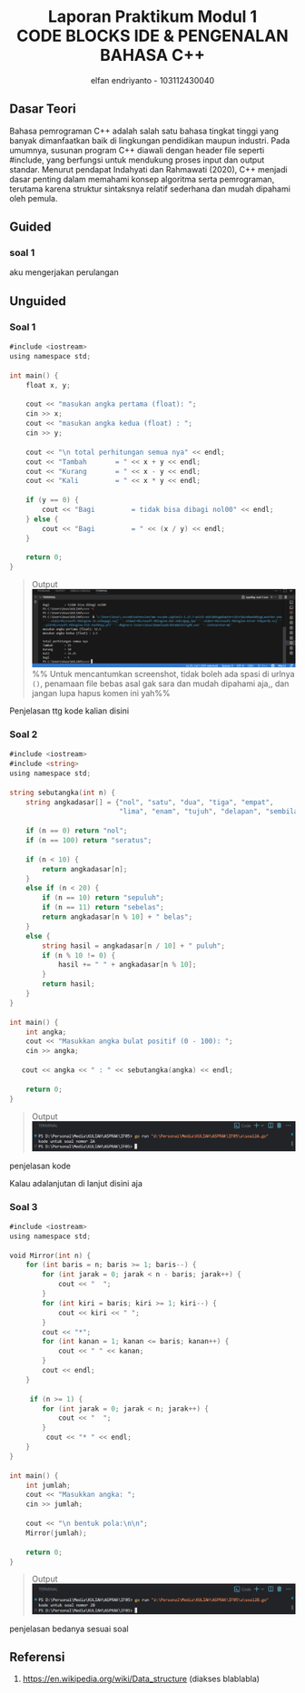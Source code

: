 # <h1 align="center">Laporan Praktikum Modul 1 <br>  CODE BLOCKS IDE & PENGENALAN BAHASA C++</h1>
<p align="center">elfan endriyanto - 103112430040</p>

## Dasar Teori

Bahasa pemrograman C++ adalah salah satu bahasa tingkat tinggi yang banyak dimanfaatkan baik di lingkungan pendidikan maupun industri. Pada umumnya, susunan program C++ diawali dengan header file seperti #include, yang berfungsi untuk mendukung proses input dan output standar. Menurut pendapat Indahyati dan Rahmawati (2020), C++ menjadi dasar penting dalam memahami konsep algoritma serta pemrograman, terutama karena struktur sintaksnya relatif sederhana dan mudah dipahami oleh pemula.



## Guided

### soal 1

aku mengerjakan perulangan

## Unguided

### Soal 1

```go
#include <iostream>
using namespace std;

int main() {
    float x, y;

    cout << "masukan angka pertama (float): ";
    cin >> x;
    cout << "masukan angka kedua (float) : ";
    cin >> y;

    cout << "\n total perhitungan semua nya" << endl;
    cout << "Tambah       = " << x + y << endl;
    cout << "Kurang       = " << x - y << endl;
    cout << "Kali         = " << x * y << endl;

    if (y == 0) {
        cout << "Bagi         = tidak bisa dibagi nol00" << endl;
    } else {
        cout << "Bagi         = " << (x / y) << endl;
    }

    return 0;
}

```

> Output
> ![Screenshot bagian x](1.png)
> %% Untuk mencantumkan screenshot, tidak boleh ada spasi di urlnya `()`, penamaan file bebas asal gak sara dan mudah dipahami aja,, dan jangan lupa hapus komen ini yah%%

Penjelasan ttg kode kalian disini

### Soal 2

```go
#include <iostream>
#include <string>
using namespace std;

string sebutangka(int n) {
    string angkadasar[] = {"nol", "satu", "dua", "tiga", "empat",
                           "lima", "enam", "tujuh", "delapan", "sembilan"};

    if (n == 0) return "nol";
    if (n == 100) return "seratus";

    if (n < 10) {
        return angkadasar[n];
    } 
    else if (n < 20) {
        if (n == 10) return "sepuluh";
        if (n == 11) return "sebelas";
        return angkadasar[n % 10] + " belas";
    } 
    else {
        string hasil = angkadasar[n / 10] + " puluh";
        if (n % 10 != 0) {
            hasil += " " + angkadasar[n % 10];
        }
        return hasil;
    }
}

int main() {
    int angka;
    cout << "Masukkan angka bulat positif (0 - 100): ";
    cin >> angka;

   cout << angka << " : " << sebutangka(angka) << endl;

    return 0;
}

```

> Output
> ![Screenshot bagian x](output/screenshot_soal2A.png)

penjelasan kode

Kalau adalanjutan di lanjut disini aja

### Soal 3

```go
#include <iostream>
using namespace std;

void Mirror(int n) {
    for (int baris = n; baris >= 1; baris--) {
        for (int jarak = 0; jarak < n - baris; jarak++) {
            cout << "  ";
        }
        for (int kiri = baris; kiri >= 1; kiri--) {
            cout << kiri << " ";
        }
        cout << "*";
        for (int kanan = 1; kanan <= baris; kanan++) {
            cout << " " << kanan;
        }
        cout << endl;
    }

     if (n >= 1) {
        for (int jarak = 0; jarak < n; jarak++) {
            cout << "  ";
        }
         cout << "* " << endl;
    }
}

int main() {
    int jumlah;
    cout << "Masukkan angka: ";
    cin >> jumlah;

    cout << "\n bentuk pola:\n\n";
    Mirror(jumlah);

    return 0;
}

```

> Output
> ![Screenshot bagian x](output/screenshot_soal2B.png)

penjelasan bedanya sesuai soal

## Referensi

1. https://en.wikipedia.org/wiki/Data_structure (diakses blablabla)
